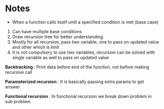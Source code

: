 # Notes

- When a function calls itself until a specified condition is met (base case)

1. Can have multiple base conditions
2. Draw recursion tree for better understanding
3. Mostly for all recursion, pass two variable, one to pass on updated value and other which is limit
4. It is not compulsory to use two variables, recursion can be solved with single variable as well to pass on updated value

**Backtracking** : Print data before end of the function, not before making recursive call

**Parameterized recursion** : It is basically passing extra params to get answer

**Functional recursion** : In functional recursion we break down problem in sub problem
